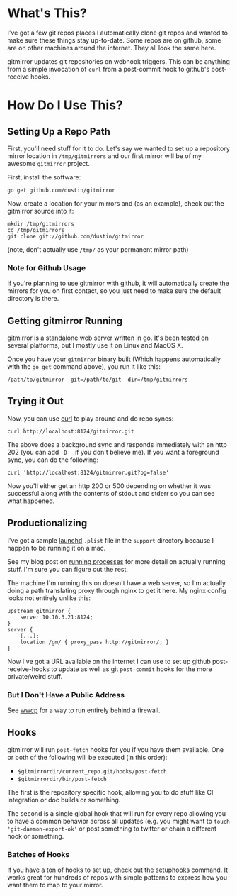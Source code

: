 # What's This?

I've got a few git repos places I automatically clone git repos and
wanted to make sure these things stay up-to-date.  Some repos are on
github, some are on other machines around the internet.  They all look
the same here.

gitmirror updates git repositories on webhook triggers.  This can be
anything from a simple invocation of `curl` from a post-commit hook to
github's post-receive hooks.

# How Do I Use This?

## Setting Up a Repo Path

First, you'll need stuff for it to do.  Let's say we wanted to set up
a repository mirror location in `/tmp/gitmirrors` and our first mirror
will be of my awesome `gitmirror` project.

First, install the software:

    go get github.com/dustin/gitmirror

Now, create a location for your mirrors and (as an example), check out
the gitmirror source into it:

    mkdir /tmp/gitmirrors
    cd /tmp/gitmirrors
    git clone git://github.com/dustin/gitmirror

(note, don't actually use `/tmp/` as your permanent mirror path)

### Note for Github Usage

If you're planning to use gitmirror with github, it will automatically
create the mirrors for you on first contact, so you just need to make
sure the default directory is there.

## Getting gitmirror Running

gitmirror is a standalone web server written in [go][golang].  It's
been tested on several platforms, but I mostly use it on Linux and
MacOS X.

Once you have your `gitmirror` binary built (Which happens
automatically with the `go get` command above), you run it like this:

    /path/to/gitmirror -git=/path/to/git -dir=/tmp/gitmirrors

## Trying it Out

Now, you can use [curl][curl] to play around and do repo syncs:

    curl http://localhost:8124/gitmirror.git

The above does a background sync and responds immediately with an http
202 (you can add `-D -` if you don't believe me).  If you want a
foreground sync, you can do the following:

    curl 'http://localhost:8124/gitmirror.git?bg=false'

Now you'll either get an http 200 or 500 depending on whether it was
successful along with the contents of stdout and stderr so you can see
what happened.

## Productionalizing

I've got a sample [launchd][launchd] `.plist` file in the `support`
directory because I happen to be running it on a mac.

See my blog post on [running processes][startup] for more detail on
actually running stuff.  I'm sure you can figure out the rest.

The machine I'm running this on doesn't have a web server, so I'm
actually doing a path translating proxy through nginx to get it here.
My nginx config looks not entirely unlike this:

    upstream gitmirror {
        server 10.10.3.21:8124;
    }
    server {
        [...];
        location /gm/ { proxy_pass http://gitmirror/; }
    }

Now I've got a URL available on the internet I can use to set up
github post-receive-hooks to update as well as git `post-commit` hooks
for the more private/weird stuff.

### But I Don't Have a Public Address

See [wwcp][wwcp] for a way to run entirely behind a firewall.

## Hooks

gitmirror will run `post-fetch` hooks for you if you have them
available.  One or both of the following will be executed (in this
order):

* `$gitmirrordir/current_repo.git/hooks/post-fetch`
* `$gitmirrordir/bin/post-fetch`

The first is the repository specific hook, allowing you to do stuff
like CI integration or doc builds or something.

The second is a single global hook that will run for every repo
allowing you to have a common behavior across all updates (e.g. you
might want to `touch 'git-daemon-export-ok'` or post something to
twitter or chain a different hook or something.

### Batches of Hooks

If you have a ton of hooks to set up, check out the
[setuphooks][setuphooks] command.  It works great for hundreds of
repos with simple patterns to express how you want them to map to your
mirror.

[golang]: http://golang.org/
[launchd]: http://developer.apple.com/macosx/launchd.html
[curl]: http://curl.haxx.se/
[startup]: http://dustin.github.com/2010/02/28/running-processes.html
[setuphooks]: gitmirror/tree/master/setuphooks
[wwcp]: //github.com/dustin/wwcp
